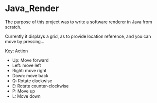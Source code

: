 # Java_Render
The purpose of this project was to write a software renderer in Java from scratch.

Currently it displays a grid, as to provide location reference, and you can move by pressing...

Key: Action 
* Up: Move forward
* Left: move left
* Right: move right
* Down: move back
* Q: Rotate clockwise
* E: Rotate counter-clockwise
* P: Move up
* L: Move down
